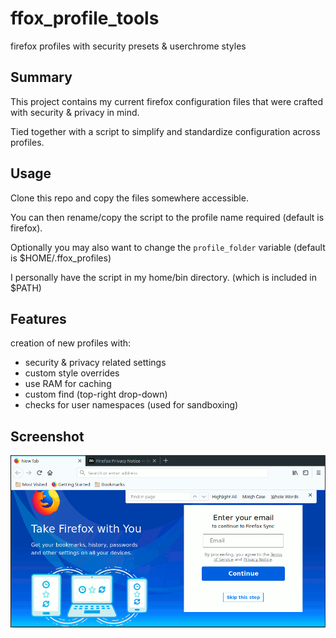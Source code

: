 # ffox_profile_tools

firefox profiles with security presets &amp; userchrome styles

## Summary

This project contains my current firefox configuration files that were crafted with security & privacy in mind.

Tied together with a script to simplify and standardize configuration across profiles.

## Usage

Clone this repo and copy the files somewhere accessible.

You can then rename/copy the script to the profile name required (default is firefox).

Optionally you may also want to change the `profile_folder` variable (default is $HOME/.ffox_profiles)

I personally have the script in my home/bin directory. (which is included in $PATH)

## Features

creation of new profiles with:

* security & privacy related settings
* custom style overrides
* use RAM for caching
* custom find (top-right drop-down)
* checks for user namespaces (used for sandboxing)

## Screenshot

![](https://raw.githubusercontent.com/equk/ffox_profile_tools/master/screenshots/ffox_styles_62.png)

